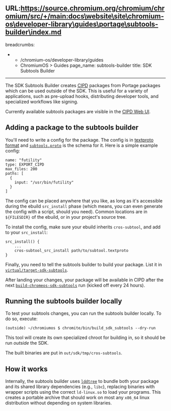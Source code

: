 URL:https://source.chromium.org/chromium/chromium/src/+/main:docs\website\site\chromium-os\developer-library\guides\portage\subtools-builder\index.md
---
breadcrumbs:
- - /chromium-os/developer-library/guides
  - ChromiumOS > Guides
page_name: subtools-builder
title: SDK Subtools Builder
---

The SDK Subtools Builder creates [CIPD] packages from Portage packages which can
be used outside of the SDK.  This is useful for a variety of applications, such
as pre-upload hooks, distributing developer tools, and specialized workflows
like signing.

Currently available subtools packages are visible in the [CIPD Web UI].

[CIPD]: https://chromium.googlesource.com/infra/luci/luci-go/+/HEAD/cipd/
[CIPD Web UI]: https://chrome-infra-packages.appspot.com/p/chromiumos/infra/tools

## Adding a package to the subtools builder

You'll need to write a config for the package.  The config is in
[textproto format] and [`subtools.proto`] is the schema for it.  Here is a
simple example config:

```protocol-buffer-text-format
name: "futility"
type: EXPORT_CIPD
max_files: 200
paths: [
  {
    input: "/usr/bin/futility"
  }
]
```

The config can be placed anywhere that you like, as long as it's accessible
during the ebuild `src_install` phase (which means, you can even generate the
config with a script, should you need).  Common locations are in `${FILESDIR}`
of the ebuild, or in your project's source tree.

To install the config, make sure your ebuild inherits `cros-subtool`, and add to
your `src_install`:

```gentoo-ebuild
src_install() {
	...
	cros-subtool_src_install path/to/subtool.textproto
}
```

Finally, you need to tell the subtools builder to build your package.  List it
in [`virtual/target-sdk-subtools`].

After landing your changes, your package will be available in CIPD after the
next [`build-chromeos-sdk-subtools`] run (kicked off every 24 hours).

[textproto format]: https://protobuf.dev/reference/protobuf/textformat-spec/
[`subtools.proto`]: https://chromium.googlesource.com/chromiumos/config/+/HEAD/proto/chromiumos/build/api/subtools.proto
[`virtual/target-sdk-subtools`]: https://chromium.googlesource.com/chromiumos/overlays/chromiumos-overlay/+/HEAD/virtual/target-sdk-subtools/target-sdk-subtools-9999.ebuild
[`build-chromeos-sdk-subtools`]: https://luci-scheduler.appspot.com/jobs/chromeos/build-chromeos-sdk-subtools

## Running the subtools builder locally

To test your subtools changes, you can run the subtools builder locally.  To do
so, execute:

```shellsession
(outside) ~/chromiumos $ chromite/bin/build_sdk_subtools --dry-run
```

This tool will create its own specialized chroot for building in, so it should
be run *outside* the SDK.

The built binaries are put in `out/sdk/tmp/cros-subtools`.

## How it works

Internally, the subtools builder uses [`lddtree`] to bundle both your package
and its shared library dependencies (e.g., `libc`), replacing binaries with
wrapper scripts using the correct `ld-linux.so` to load your programs.  This
creates a portable archive that should work on most any `x86_64` linux
distribution without depending on system libraries.

[`lddtree`]: https://github.com/gentoo/pax-utils/blob/HEAD/lddtree.py
